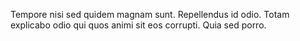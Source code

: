 Tempore nisi sed quidem magnam sunt. Repellendus id odio. Totam explicabo odio qui quos animi sit eos corrupti. Quia sed porro.